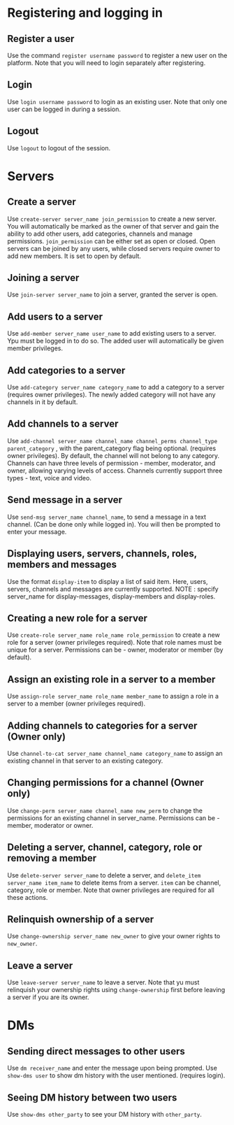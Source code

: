 # Registering and logging in

## Register a user
Use the command `register username password` to register a new user on the platform. Note that you will need to login separately after registering.
## Login
Use `login username password` to login as an existing user. Note that only one user can be logged in during a session. 
## Logout
Use `logout` to logout of the session.

# Servers

## Create a server
Use `create-server server_name join_permission` to create a new server.  You will automatically be marked as the owner of that server and gain the ability to add other users, add categories, channels and manage permissions. `join_permission` can be either set as open or closed. Open servers can be joined by any users, while closed servers require owner to add new members. It is set to open by default.
## Joining a server 
Use `join-server server_name` to join a server, granted the server is open.
## Add users to a server
Use `add-member server_name user_name` to add existing users to a server. Ypu must be logged in to do so. The added user will automatically be given member privileges.
## Add categories to a server
Use `add-category server_name category_name` to add a category to a server (requires owner privileges). The newly added category will not have any channels in it by default.
## Add channels to a server
Use `add-channel server_name channel_name channel_perms channel_type parent_category` , with the parent_category flag being optional. (requires owner privileges). By default, the channel will not belong to any category.
Channels can have three levels of permission - member, moderator, and owner, allowing varying levels of access. Channels currently support three types - text, voice and video.
## Send message in a server
Use `send-msg server_name channel_name`, to send a message in a text channel. (Can be done only while logged in). You will then be prompted to enter your message. 
## Displaying users, servers, channels, roles, members and messages
Use the format `display-item` to display a list of said item. Here, users, servers, channels and messages are currently supported.
NOTE : specify server_name for display-messages, display-members and display-roles.
## Creating a new role for a server
Use `create-role server_name role_name role_permission` to create a new role for a server (owner privileges required). Note that role names must be unique for a server. Permissions can be - owner, moderator or member (by default).
## Assign an existing role in a server to a member
Use `assign-role server_name role_name member_name` to assign a role in a server to a member (owner privileges required).
## Adding channels to categories for a server (Owner only)
Use `channel-to-cat server_name channel_name category_name` to assign an existing channel in that server to an existing category. 
## Changing permissions for a channel (Owner only)
Use `change-perm server_name channel_name new_perm` to change the permissions for an existing channel in server_name. Permissions can be - member, moderator or owner.
## Deleting a server, channel, category, role or removing a member
Use `delete-server server_name` to delete a server, and `delete_item server_name item_name` to delete items from a server. `item` can be channel, category, role or member. Note that owner privileges are required for all these actions.
## Relinquish ownership of a server
Use `change-ownership server_name new_owner` to give your owner rights to `new_owner`.
## Leave a server
Use `leave-server server_name` to leave a server. Note that yu must relinquish your ownership rights using `change-ownership` first before leaving a server if you are its owner.

# DMs

## Sending direct messages to other users
Use `dm receiver_name` and enter the message upon being prompted. Use `show-dms user` to show dm history with the user mentioned. (requires login).
## Seeing DM history between two users
Use `show-dms other_party` to see your DM history with `other_party`.

